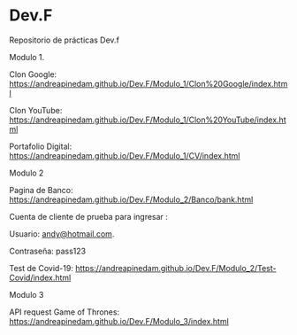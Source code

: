 # Dev.F
Repositorio de prácticas Dev.f 

Modulo 1. 

Clon Google: https://andreapinedam.github.io/Dev.F/Modulo_1/Clon%20Google/index.html

Clon YouTube: https://andreapinedam.github.io/Dev.F/Modulo_1/Clon%20YouTube/index.html

Portafolio Digital: https://andreapinedam.github.io/Dev.F/Modulo_1/CV/index.html

Modulo 2

Pagina de Banco: https://andreapinedam.github.io/Dev.F/Modulo_2/Banco/bank.html 

Cuenta de cliente de prueba para ingresar :

Usuario: andy@hotmail.com. 

Contraseña: pass123

Test de Covid-19: https://andreapinedam.github.io/Dev.F/Modulo_2/Test-Covid/index.html

Modulo 3

API request Game of Thrones: https://andreapinedam.github.io/Dev.F/Modulo_3/index.html
